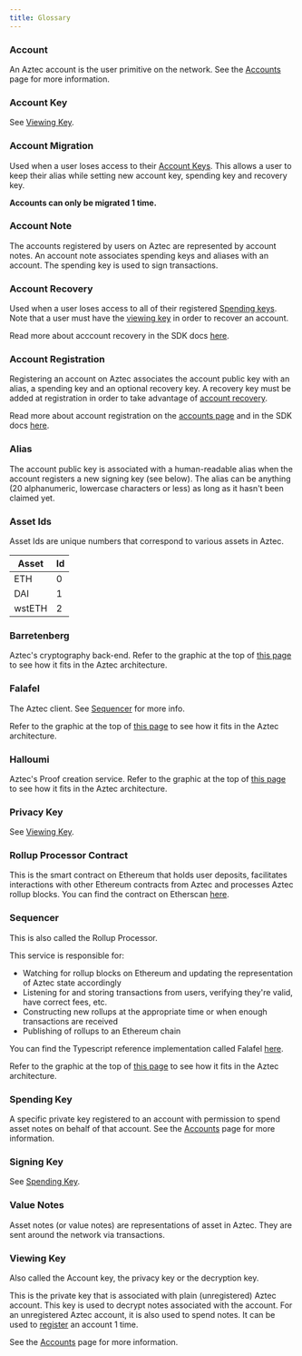 ```yaml
---
title: Glossary
---
```


### Account

An Aztec account is the user primitive on the network. See the [Accounts](how-aztec-works/accounts.mdx) page for more information.

### Account Key

See [Viewing Key](#viewing-key).

### Account Migration

Used when a user loses access to their [Account Keys](#account-key). This allows a user to keep their alias while setting new account key, spending key and recovery key.

**Accounts can only be migrated 1 time.**

### Account Note

The accounts registered by users on Aztec are represented by account notes. An account note associates spending keys and aliases with an account. The spending key is used to sign transactions.

### Account Recovery

Used when a user loses access to all of their registered [Spending keys](#spending-key). Note that a user must have the [viewing key](#viewing-key) in order to recover an account.

Read more about acccount recovery in the SDK docs [here](./sdk/usage/account-recovery.md).

### Account Registration

Registering an account on Aztec associates the account public key with an alias, a spending key and an optional recovery key. A recovery key must be added at registration in order to take advantage of [account recovery](#account-recovery).

Read more about account registration on the [accounts page](how-aztec-works/accounts.mdx#account-registration) and in the SDK docs [here](./sdk/usage/register.md).

### Alias

The account public key is associated with a human-readable alias when the account registers a new signing key (see below). The alias can be anything (20 alphanumeric, lowercase characters or less) as long as it hasn't been claimed yet.

### Asset Ids

Asset Ids are unique numbers that correspond to various assets in Aztec.

| Asset | Id |
| --- | --- |
| ETH | 0 |
| DAI | 1 |
| wstETH | 2 |

### Barretenberg

Aztec's cryptography back-end. Refer to the graphic at the top of [this page](https://medium.com/aztec-protocol/explaining-the-network-in-aztec-network-166862b3ef7d) to see how it fits in the Aztec architecture.

### Falafel

The Aztec client. See [Sequencer](#sequencer) for more info.

Refer to the graphic at the top of [this page](https://medium.com/aztec-protocol/explaining-the-network-in-aztec-network-166862b3ef7d) to see how it fits in the Aztec architecture.

### Halloumi

Aztec's Proof creation service. Refer to the graphic at the top of [this page](https://medium.com/aztec-protocol/explaining-the-network-in-aztec-network-166862b3ef7d) to see how it fits in the Aztec architecture.

### Privacy Key

See [Viewing Key](#viewing-key).

### Rollup Processor Contract

This is the smart contract on Ethereum that holds user deposits, facilitates interactions with other Ethereum contracts from Aztec and processes Aztec rollup blocks. You can find the contract on Etherscan [here](https://etherscan.io/address/0xff1f2b4adb9df6fc8eafecdcbf96a2b351680455).

### Sequencer

This is also called the Rollup Processor.

This service is responsible for:

- Watching for rollup blocks on Ethereum and updating the representation of Aztec state accordingly
- Listening for and storing transactions from users, verifying they're valid, have correct fees, etc.
- Constructing new rollups at the appropriate time or when enough transactions are received
- Publishing of rollups to an Ethereum chain

You can find the Typescript reference implementation called Falafel [here](https://github.com/AztecProtocol/aztec-connect/tree/master/falafel).

Refer to the graphic at the top of [this page](https://medium.com/aztec-protocol/explaining-the-network-in-aztec-network-166862b3ef7d) to see how it fits in the Aztec architecture.

### Spending Key

A specific private key registered to an account with permission to spend asset notes on behalf of that account. See the [Accounts](how-aztec-works/accounts.mdx) page for more information.

### Signing Key

See [Spending Key](#spending-key).

### Value Notes

Asset notes (or value notes) are representations of asset in Aztec. They are sent around the network via transactions.

### Viewing Key

Also called the Account key, the privacy key or the decryption key.

This is the private key that is associated with plain (unregistered) Aztec account. This key is used to decrypt notes associated with the account. For an unregistered Aztec account, it is also used to spend notes. It can be used to [register](#account-registration) an account 1 time.

See the [Accounts](how-aztec-works/accounts.mdx) page for more information.
